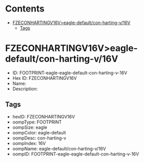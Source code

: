 



Contents
========

* [FZECONHARTINGV16V>eagle-default/con-harting-v/16V](#fzeconhartingv16veagle-defaultcon-harting-v16v)
	* [Tags](#tags)

# FZECONHARTINGV16V>eagle-default/con-harting-v/16V

- ID: FOOTPRINT-eagle-eagle-default-con-harting-v-16V
- Hex ID: FZECONHARTINGV16V
- Name: 
- Description: 

## Tags

- hexID: FZECONHARTINGV16V
- oompType: FOOTPRINT
- oompSize: eagle
- oompColor: eagle-default
- oompDesc: con-harting-v
- oompIndex: 16V
- oompName: eagle-default/con-harting-v/16V
- oompID: FOOTPRINT-eagle-eagle-default-con-harting-v-16V
